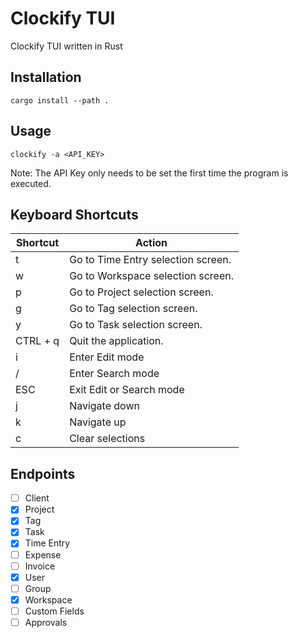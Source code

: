 # Clockify TUI
Clockify TUI written in Rust

## Installation
`cargo install --path .`

## Usage
`clockify -a <API_KEY>`

Note: The API Key only needs to be set the first time the program is executed.

## Keyboard Shortcuts

| Shortcut | Action |
|----------|--------|
| t | Go to Time Entry selection screen. |
| w | Go to Workspace selection screen. |
| p | Go to Project selection screen. |
| g | Go to Tag selection screen. |
| y | Go to Task selection screen. |
| CTRL + q | Quit the application. |
| i | Enter Edit mode |
| / | Enter Search mode |
| ESC | Exit Edit or Search mode |
| j | Navigate down |
| k | Navigate up |
| c | Clear selections |

## Endpoints
- [ ] Client
- [X] Project
- [X] Tag
- [X] Task
- [X] Time Entry
- [ ] Expense
- [ ] Invoice
- [X] User
- [ ] Group
- [X] Workspace
- [ ] Custom Fields
- [ ] Approvals
